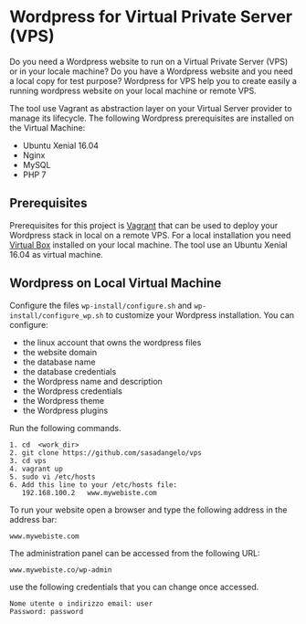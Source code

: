 # Wordpress for Virtual Private Server (VPS)

Do you need a Wordpress website to run on a Virtual Private Server (VPS) or in your locale machine? Do you have a Wordpress website and you need a local copy for test purpose? Wordpress for VPS help you to create easily a running wordpress website on your local machine or remote VPS.

The tool use Vagrant as abstraction layer on your Virtual Server provider to manage its lifecycle. The following Wordpress prerequisites are installed on the Virtual Machine:

- Ubuntu Xenial 16.04
- Nginx
- MySQL
- PHP 7

## Prerequisites

Prerequisites for this project is [Vagrant](https://www.vagrantup.com/) that can be used to deploy your Wordpress stack in local on a remote VPS. For a local installation you need [Virtual Box](https://www.virtualbox.org/) installed on your local machine. The tool use an Ubuntu Xenial 16.04 as virtual machine.

## Wordpress on Local Virtual Machine

Configure the files ```wp-install/configure.sh``` and ```wp-install/configure_wp.sh``` to customize your Wordpress installation. You can configure:

- the linux account that owns the wordpress files
- the website domain
- the database name
- the database credentials
- the Wordpress name and description
- the Wordpress credentials
- the Wordpress theme
- the Wordpress plugins

Run the following commands.

```
1. cd  <work_dir>
2. git clone https://github.com/sasadangelo/vps
3. cd vps
4. vagrant up
5. sudo vi /etc/hosts
6. Add this line to your /etc/hosts file:
   192.168.100.2   www.mywebiste.com
```

To run your website open a browser and type the following address in the address bar:

```
www.mywebiste.com
```

The administration panel can be accessed from the following URL:

```
www.mywebiste.co/wp-admin
```

use the following credentials that you can change once accessed.

```
Nome utente o indirizzo email: user
Password: password
```
